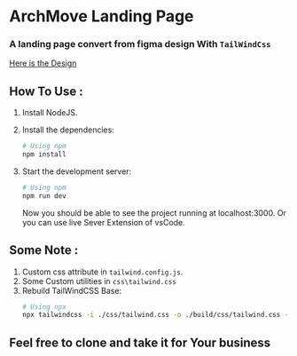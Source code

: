 # ArchMove Landing Page
  ### A landing page convert from figma design With `TailWindCss`
  [Here is the Design](https://www.figma.store/download/architecture-landing-page-for-figma/)

## How To Use :
1. Install NodeJS.
2. Install the dependencies:
    ```bash
    # Using npm
    npm install
    ```
3. Start the development server:
    ```bash
    # Using npm
    npm run dev
    ```

    Now you should be able to see the project running at localhost:3000.
    Or you can use live Sever Extension of vsCode.
    
## Some Note :
1. Custom css attribute in `tailwind.config.js`.
2. Some Custom utilities in `css\tailwind.css`
3. Rebuild TailWindCSS Base:
    ```bash
    # Using npx
    npx tailwindcss -i ./css/tailwind.css -o ./build/css/tailwind.css --watch
    ```
   
## Feel free to clone and take it for Your business


   

